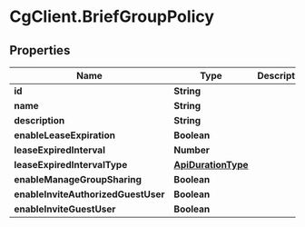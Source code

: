 # CgClient.BriefGroupPolicy

## Properties

Name | Type | Description | Notes
------------ | ------------- | ------------- | -------------
**id** | **String** |  | [optional] 
**name** | **String** |  | [optional] 
**description** | **String** |  | [optional] 
**enableLeaseExpiration** | **Boolean** |  | [optional] 
**leaseExpiredInterval** | **Number** |  | [optional] 
**leaseExpiredIntervalType** | [**ApiDurationType**](ApiDurationType.md) |  | [optional] 
**enableManageGroupSharing** | **Boolean** |  | [optional] 
**enableInviteAuthorizedGuestUser** | **Boolean** |  | [optional] 
**enableInviteGuestUser** | **Boolean** |  | [optional] 


